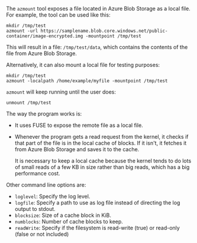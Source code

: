 The ```azmount``` tool exposes a file located in Azure Blob Storage as a local file.
For example, the tool can be used like this:

```
mkdir /tmp/test
azmount -url https://samplename.blob.core.windows.net/public-container/image-encrypted.img -mountpoint /tmp/test
```

This will result in a file: ``/tmp/test/data``, which contains the contents of the file from Azure Blob Storage.

Alternatively, it can also mount a local file for testing purposes:

```
mkdir /tmp/test
azmount -localpath /home/example/myfile -mountpoint /tmp/test
```

``azmount`` will keep running until the user does:

```
unmount /tmp/test
```

The way the program works is:

- It uses FUSE to expose the remote file as a local file.

- Whenever the program gets a read request from the kernel, it checks if that part of the file is in the local cache of blocks.
  If it isn't, it fetches it from Azure Blob Storage and saves it to the cache.

  It is necessary to keep a local cache because the kernel tends to do lots of small reads of a few KB in size rather than big reads, which has a big performance cost.

Other command line options are:

- ``loglevel``: Specify the log level.
- ``logfile``: Specify a path to use as log file instead of directing the log
  output to stdout.
- ``blocksize``: Size of a cache block in KiB.
- ``numblocks``: Number of cache blocks to keep.
- ``readWrite``: Specify if the filesystem is read-write (true) or read-only (false or not included)
